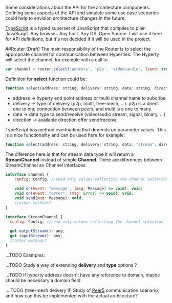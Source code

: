 Some considerations about the API for the architecture components.
Defining some aspects of the API and simulate some use case scenarios could help to envision architecture changes in the future.

[TypeScript](http://www.typescriptlang.org/) is a typed superset of JavaScript that compiles to plain JavaScript. Any browser. Any host. Any OS. Open Source.
I will use it here for API definitions, but it's not decided if it will be used in the project.  

##Router (Draft)
The main responsibility of the Router is to select the appropriate channel for communication between Hyperties.
The Hyperty will select the channel, for example with a call to 
```javascript
var channel = router.select('address', 'p2p', 'video\audio', {send: true, receive: true})
```

Definition for **select** function could be: 
```javascript 
function select(address: string, delivery: string, data: string, direction: {send: boolean, receive: boolean}): Channel
```
* address -> hyperty end point address or multi channel name to subcribe
* delivery -> type of delivery (p2p, multi, tree-mesh, ...). p2p is a direct one to one connection between peers, and multi is a one to many.
* data -> data type to send/receive (video/audio stream, signal, binary, ...)
* direction -> available direction offer send/receive

TypeScript has method overloading that depends on parameter values. This is a nice functionality and can be used here for example:
```javascript
function select(address: string, delivery: string, data: "stream", direction: {send: boolean, receive: boolean}): StreamChannel
```

The diference here is that for stream data type it will return a **StreamChannel** instead of simple **Channel**. There are diferences between StreamChannel an Channel interfaces:
```javascript
interface Channel {
    config: Config; //read only values reflecting the channel selection
    
    void on(event: "message", (msg: Message) => void): void;
    void on(event: "error", (msg: Error) => void): void;
    void send(msg: Message): void;
    //other methods?
}
```

```javascript
interface StreamChannel {
  config: Config; //read only values reflecting the channel selection
  
  get outputStream(): any;
  get inputStream(): any;
  //other methods?
}
```
...TODO
Examples:

...TODO
Study a way of extending **delivery** and **type** options ?

...TODO
If hyperty address doesn't have any reference to domain, maybe should be necessary a domain field.

... TODO (tree-mesh delivery !!)
Study of [Peer5](www.peer5.com) communication scenario, and how can this be implemented with the actual architecture?
